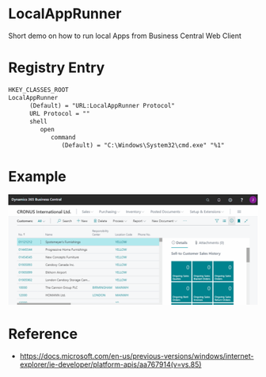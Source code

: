 # LocalAppRunner
Short demo on how to run local Apps from Business Central Web Client

# Registry Entry
```
HKEY_CLASSES_ROOT
LocalAppRunner
      (Default) = "URL:LocalAppRunner Protocol"
      URL Protocol = ""
      shell
         open
            command
               (Default) = "C:\Windows\System32\cmd.exe" "%1"
```

# Example
![](Example.gif)


# Reference 
- https://docs.microsoft.com/en-us/previous-versions/windows/internet-explorer/ie-developer/platform-apis/aa767914(v=vs.85)
